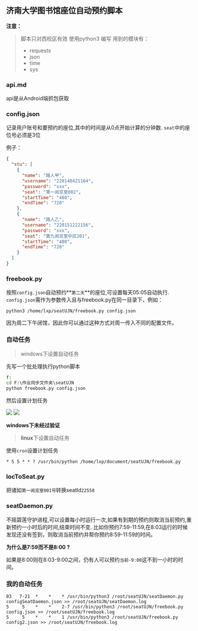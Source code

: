 ## 济南大学图书馆座位自动预约脚本

**注意：**
> 脚本只对西校区有效
> 使用python3 编写
> 用到的模块有：
> - requests
> - json
> - time
> - sys

### api.md
api是从Android端抓包获取

### config.json
记录用户账号和要预约的座位,其中的时间是从0点开始计算的分钟数.
`seat`中的座位号必须是3位

例子：
```json
{
  "stu": [
    {
      "name": "路人甲",
      "username": "220140421164",
      "password": "xxx",
      "seat": "第一阅览室002",
      "startTime": "480",
      "endTime": "720"
    },
    {
      "name": "路人乙",
      "username": "220151222156",
      "password": "xxx",
      "seat": "第九阅览室中区201",
      "startTime": "480",
      "endTime": "720"
    }
  ]
}


```


### freebook.py
按照`config.json`自动预约**`第二天`**的座位,可设置每天05:05自动执行.
`config.json`需作为参数传入且与freebook.py在同一目录下，例如：

```shell
python3 /home/lxp/seatUJN/freebook.py config.json
```

因为周二下午闭馆，因此你可以通过这种方式对周一传入不同的配置文件。

### 自动任务

>windows下设置自动任务

先写一个批处理执行python脚本

```bat
f:
cd F:\作业同步文件夹\seatUJN
python freebook.py config.json
```

然后设置计划任务

![](http://p1f1jwe7c.bkt.clouddn.com/18-1-22/42094914.jpg)
![](http://p1f1jwe7c.bkt.clouddn.com/18-1-22/69343034.jpg)

**windows下未经过验证**


>**linux**下设置自动任务

使用`cron`设置计划任务
```
* 5 5 * * ? /usr/bin/python /home/lxp/document/seatUJN/freebook.py
```

### locToSeat.py
把诸如`第一阅览室001号`转换seatId`22558`

### seatDaemon.py
不摇碧莲守护进程,可以设置每小时运行一次,如果有到期的预约则取消当前预约,重新预约一小时后的时间,结束时间不变.
比如你预约7:59-11:59,在8:03运行的时候发现还没有签到，则取消当前预约并帮你预约8:59-11:59的时间。

**为什么是7:59而不是8:00 ?**

如果是8:00则在8:03-9:00之间，仍有人可以预约`当前-9:00`这不到一小时的时间。

### 我的自动任务

```shell
03   7-21  *    *    * /usr/bin/python3 /root/seatUJN/seatDaemon.py configSeatDaemon.json >> /root/seatUJN/seatDaemon.log
5     5    *    *    2-7 /usr/bin/python3 /root/seatUJN/freebook.py config.json >> /root/seatUJN/freebook.log
5     5    *    *    1 /usr/bin/python3 /root/seatUJN/freebook.py config2.json >> /root/seatUJN/freebook.log
```






